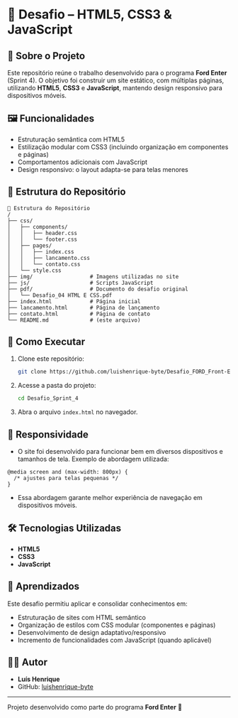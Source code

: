 # 🚗 Desafio – HTML5, CSS3 & JavaScript


## 📖 Sobre o Projeto

Este repositório reúne o trabalho desenvolvido para o programa **Ford Enter** (Sprint 4). 
O objetivo foi construir um site estático, com múltiplas páginas, utilizando **HTML5**, **CSS3** e **JavaScript**, 
mantendo design responsivo para dispositivos móveis.

## 🖼️ Funcionalidades

* Estruturação semântica com HTML5
* Estilização modular com CSS3 (incluindo organização em componentes e páginas)
* Comportamentos adicionais com JavaScript
* Design responsivo: o layout adapta-se para telas menores

## 📂 Estrutura do Repositório

```
📁 Estrutura do Repositório
/
├── css/
│   ├── components/
│   │   ├── header.css
│   │   └── footer.css
│   ├── pages/
│   │   ├── index.css
│   │   ├── lancamento.css
│   │   └── contato.css
│   └── style.css
├── img/                  # Imagens utilizadas no site
├── js/                   # Scripts JavaScript
├── pdf/                  # Documento do desafio original
│   └── Desafio_04 HTML E CSS.pdf
├── index.html            # Página inicial
├── lancamento.html       # Página de lançamento
├── contato.html          # Página de contato
└── README.md             # (este arquivo)
```

## 🚀 Como Executar

1. Clone este repositório:

   ```bash
   git clone https://github.com/luishenrique-byte/Desafio_FORD_Front-END.git
   ```
2. Acesse a pasta do projeto:

   ```bash
   cd Desafio_Sprint_4
   ```
3. Abra o arquivo `index.html` no navegador.

## 📱 Responsividade

* O site foi desenvolvido para funcionar bem em diversos dispositivos e tamanhos de tela.
Exemplo de abordagem utilizada:
```
@media screen and (max-width: 800px) {
  /* ajustes para telas pequenas */
}
```

* Essa abordagem garante melhor experiência de navegação em dispositivos móveis.

## 🛠️ Tecnologias Utilizadas

* **HTML5**
* **CSS3**
* **JavaScript**

## 📌 Aprendizados

Este desafio permitiu aplicar e consolidar conhecimentos em:

* Estruturação de sites com HTML semântico
* Organização de estilos com CSS modular (componentes e páginas)
* Desenvolvimento de design adaptativo/responsivo
* Incremento de funcionalidades com JavaScript (quando aplicável)

## 👨‍💻 Autor

* **Luís Henrique**
* GitHub: [luishenrique-byte](https://github.com/luishenrique-byte)

---

Projeto desenvolvido como parte do programa **Ford Enter** 🚀
